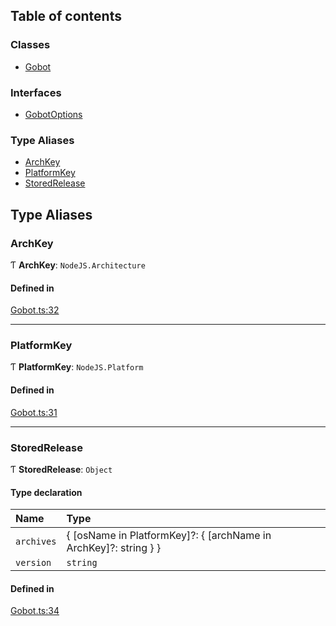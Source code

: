 ## Table of contents

### Classes

- [Gobot](../classes/Gobot.Gobot.md)

### Interfaces

- [GobotOptions](../interfaces/Gobot.GobotOptions.md)

### Type Aliases

- [ArchKey](Gobot.md#archkey)
- [PlatformKey](Gobot.md#platformkey)
- [StoredRelease](Gobot.md#storedrelease)

## Type Aliases

### ArchKey

Ƭ **ArchKey**: `NodeJS.Architecture`

#### Defined in

[Gobot.ts:32](https://github.com/benallfree/gobot/blob/v1.0.0-alpha.20/src/Gobot.ts#L32)

___

### PlatformKey

Ƭ **PlatformKey**: `NodeJS.Platform`

#### Defined in

[Gobot.ts:31](https://github.com/benallfree/gobot/blob/v1.0.0-alpha.20/src/Gobot.ts#L31)

___

### StoredRelease

Ƭ **StoredRelease**: `Object`

#### Type declaration

| Name | Type |
| :------ | :------ |
| `archives` | \{ [osName in PlatformKey]?: \{ [archName in ArchKey]?: string } } |
| `version` | `string` |

#### Defined in

[Gobot.ts:34](https://github.com/benallfree/gobot/blob/v1.0.0-alpha.20/src/Gobot.ts#L34)
